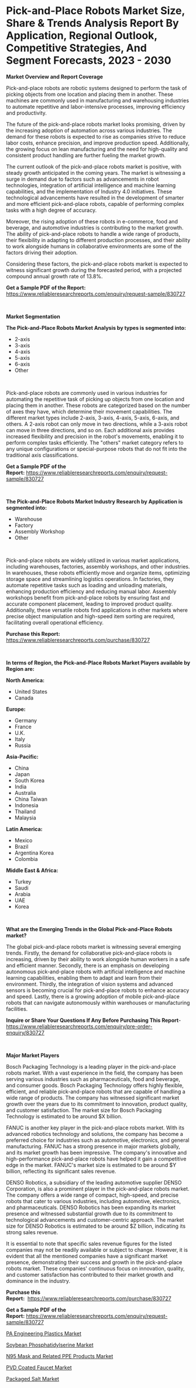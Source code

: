 <p><h1>Pick-and-Place Robots Market Size, Share & Trends Analysis Report By Application, Regional Outlook, Competitive Strategies, And Segment Forecasts, 2023 - 2030</h1></p><p><strong>Market Overview and Report Coverage</strong></p>
<p><p>Pick-and-place robots are robotic systems designed to perform the task of picking objects from one location and placing them in another. These machines are commonly used in manufacturing and warehousing industries to automate repetitive and labor-intensive processes, improving efficiency and productivity.</p><p>The future of the pick-and-place robots market looks promising, driven by the increasing adoption of automation across various industries. The demand for these robots is expected to rise as companies strive to reduce labor costs, enhance precision, and improve production speed. Additionally, the growing focus on lean manufacturing and the need for high-quality and consistent product handling are further fueling the market growth.</p><p>The current outlook of the pick-and-place robots market is positive, with steady growth anticipated in the coming years. The market is witnessing a surge in demand due to factors such as advancements in robot technologies, integration of artificial intelligence and machine learning capabilities, and the implementation of Industry 4.0 initiatives. These technological advancements have resulted in the development of smarter and more efficient pick-and-place robots, capable of performing complex tasks with a high degree of accuracy.</p><p>Moreover, the rising adoption of these robots in e-commerce, food and beverage, and automotive industries is contributing to the market growth. The ability of pick-and-place robots to handle a wide range of products, their flexibility in adapting to different production processes, and their ability to work alongside humans in collaborative environments are some of the factors driving their adoption.</p><p>Considering these factors, the pick-and-place robots market is expected to witness significant growth during the forecasted period, with a projected compound annual growth rate of 13.8%.</p></p>
<p><strong>Get a Sample PDF of the Report:</strong> <a href="https://www.reliableresearchreports.com/enquiry/request-sample/830727">https://www.reliableresearchreports.com/enquiry/request-sample/830727</a></p>
<p>&nbsp;</p>
<p><strong>Market Segmentation</strong></p>
<p><strong>The Pick-and-Place Robots Market Analysis by types is segmented into:</strong></p>
<p><ul><li>2-axis</li><li>3-axis</li><li>4-axis</li><li>5-axis</li><li>6-axis</li><li>Other</li></ul></p>
<p>&nbsp;</p>
<p><p>Pick-and-place robots are commonly used in various industries for automating the repetitive task of picking up objects from one location and placing them in another. These robots are categorized based on the number of axes they have, which determine their movement capabilities. The different market types include 2-axis, 3-axis, 4-axis, 5-axis, 6-axis, and others. A 2-axis robot can only move in two directions, while a 3-axis robot can move in three directions, and so on. Each additional axis provides increased flexibility and precision in the robot's movements, enabling it to perform complex tasks efficiently. The "others" market category refers to any unique configurations or special-purpose robots that do not fit into the traditional axis classifications.</p></p>
<p><strong>Get a Sample PDF of the Report:</strong>&nbsp;<a href="https://www.reliableresearchreports.com/enquiry/request-sample/830727">https://www.reliableresearchreports.com/enquiry/request-sample/830727</a></p>
<p>&nbsp;</p>
<p><strong>The Pick-and-Place Robots Market Industry Research by Application is segmented into:</strong></p>
<p><ul><li>Warehouse</li><li>Factory</li><li>Assembly Workshop</li><li>Other</li></ul></p>
<p>&nbsp;</p>
<p><p>Pick-and-place robots are widely utilized in various market applications, including warehouses, factories, assembly workshops, and other industries. In warehouses, these robots efficiently move and organize items, optimizing storage space and streamlining logistics operations. In factories, they automate repetitive tasks such as loading and unloading materials, enhancing production efficiency and reducing manual labor. Assembly workshops benefit from pick-and-place robots by ensuring fast and accurate component placement, leading to improved product quality. Additionally, these versatile robots find applications in other markets where precise object manipulation and high-speed item sorting are required, facilitating overall operational efficiency.</p></p>
<p><strong>Purchase this Report:</strong>&nbsp; <a href="https://www.reliableresearchreports.com/purchase/830727">https://www.reliableresearchreports.com/purchase/830727</a></p>
<p>&nbsp;</p>
<p><strong>In terms of Region, the Pick-and-Place Robots Market Players available by Region are:</strong></p>
<p>
    <p> <strong> North America: </strong>
        <ul>
            <li>United States</li>
            <li>Canada</li>
        </ul>
        </p> 
    <p> <strong> Europe: </strong>
        <ul>
            <li>Germany</li>
            <li>France</li>
            <li>U.K.</li>
            <li>Italy</li>
            <li>Russia</li>
        </ul>
        </p> 
    <p> <strong> Asia-Pacific: </strong>
        <ul>
            <li>China</li>
            <li>Japan</li>
            <li>South Korea</li>
            <li>India</li>
            <li>Australia</li>
            <li>China Taiwan</li>
            <li>Indonesia</li>
            <li>Thailand</li>
            <li>Malaysia</li>
        </ul>
        </p> 
    <p> <strong> Latin America: </strong>
        <ul>
            <li>Mexico</li>
            <li>Brazil</li>
            <li>Argentina Korea</li>
            <li>Colombia</li>
        </ul>
        </p> 
    <p> <strong> Middle East & Africa: </strong>
        <ul>
            <li>Turkey</li>
            <li>Saudi</li>
            <li>Arabia</li>
            <li>UAE</li>
            <li>Korea</li>
        </ul>
    </p>
    </p>
<p>&nbsp;</p>
<p><strong>What are the Emerging Trends in the Global Pick-and-Place Robots market?</strong></p>
<p><p>The global pick-and-place robots market is witnessing several emerging trends. Firstly, the demand for collaborative pick-and-place robots is increasing, driven by their ability to work alongside human workers in a safe and efficient manner. Secondly, there is an emphasis on developing autonomous pick-and-place robots with artificial intelligence and machine learning capabilities, enabling them to adapt and learn from their environment. Thirdly, the integration of vision systems and advanced sensors is becoming crucial for pick-and-place robots to enhance accuracy and speed. Lastly, there is a growing adoption of mobile pick-and-place robots that can navigate autonomously within warehouses or manufacturing facilities.</p></p>
<p><strong>Inquire or Share Your Questions If Any Before Purchasing This Report</strong>- <a href="https://www.reliableresearchreports.com/enquiry/pre-order-enquiry/830727">https://www.reliableresearchreports.com/enquiry/pre-order-enquiry/830727</a></p>
<p>&nbsp;</p>
<p><strong>Major Market Players</strong></p>
<p><p>Bosch Packaging Technology is a leading player in the pick-and-place robots market. With a vast experience in the field, the company has been serving various industries such as pharmaceuticals, food and beverage, and consumer goods. Bosch Packaging Technology offers highly flexible, efficient, and reliable pick-and-place robots that are capable of handling a wide range of products. The company has witnessed significant market growth over the years due to its commitment to innovation, product quality, and customer satisfaction. The market size for Bosch Packaging Technology is estimated to be around $X billion.</p><p>FANUC is another key player in the pick-and-place robots market. With its advanced robotics technology and solutions, the company has become a preferred choice for industries such as automotive, electronics, and general manufacturing. FANUC has a strong presence in major markets globally, and its market growth has been impressive. The company's innovative and high-performance pick-and-place robots have helped it gain a competitive edge in the market. FANUC's market size is estimated to be around $Y billion, reflecting its significant sales revenue.</p><p>DENSO Robotics, a subsidiary of the leading automotive supplier DENSO Corporation, is also a prominent player in the pick-and-place robots market. The company offers a wide range of compact, high-speed, and precise robots that cater to various industries, including automotive, electronics, and pharmaceuticals. DENSO Robotics has been expanding its market presence and witnessed substantial growth due to its commitment to technological advancements and customer-centric approach. The market size for DENSO Robotics is estimated to be around $Z billion, indicating its strong sales revenue.</p><p>It is essential to note that specific sales revenue figures for the listed companies may not be readily available or subject to change. However, it is evident that all the mentioned companies have a significant market presence, demonstrating their success and growth in the pick-and-place robots market. These companies' continuous focus on innovation, quality, and customer satisfaction has contributed to their market growth and dominance in the industry.</p></p>
<p><strong>Purchase this Report:</strong>&nbsp;&nbsp;<a href="https://www.reliableresearchreports.com/purchase/830727">https://www.reliableresearchreports.com/purchase/830727</a></p>
<p></p>
<p><strong>Get a Sample PDF of the Report:</strong>&nbsp;<a href="https://www.reliableresearchreports.com/enquiry/request-sample/830727">https://www.reliableresearchreports.com/enquiry/request-sample/830727</a></p>
<p><p><a href="https://github.com/ChiragRp1/Market-Research-Report-List-1/blob/main/pa-engineering-plastics-market.md">PA Engineering Plastics Market</a></p><p><a href="https://github.com/ChiragRP21/Market-Research-Report-List-1/blob/main/soybean-phosphatidylserine-market.md">Soybean Phosphatidylserine Market</a></p><p><a href="https://www.linkedin.com/pulse/n95-mask-related-ppe-products-market-research-report-unlocks/">N95 Mask and Related PPE Products Market</a></p><p><a href="https://medium.com/@earn.only.flood/pvd-coated-faucet-market-comprehensive-assessment-by-type-application-and-geography-ebf573641a4a">PVD Coated Faucet Market</a></p><p><a href="https://www.linkedin.com/pulse/packaged-salt-market-size-share-global-analysis-report-2023/">Packaged Salt Market</a></p></p>